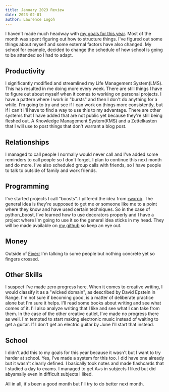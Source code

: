 ```yaml
---
title: January 2023 Review
date: 2023-02-01
author: Lawrence Logoh
---
```


I haven't made much headway with [my goals for this year](https://lawrencelogoh.com/blog/2023_plans.html).
Most of the month was spent figuring out how to structure things.
I've figured out some things about myself and some external factors have also changed.
My school for example, decided to change the schedule of how school is going to be attended so I had to adapt.

## Productivity
I significantly modified and streamlined  my Life Management System(LMS). This has resulted in me doing more every week.
There are still things I have to figure out about myself when it comes to working on personal projects.
I have a pattern where I work in "bursts" and then I don't do anything for a while.
I'm going to try and see if I can work on things more consistently, but if I can't I'll have to find a way to use this to my advantage.
There are other systems that I have added that are not public yet because they're still being fleshed out.
A Knowledge Management System(KMS) and a Zettelkasten that I will use to post things that don't warrant a blog post.

## Relationships
I managed to call people I normally would never call and I've added some reminders to call people so I don't forget. 
I plan to continue this next month and do more. 
I've also scheduled group calls with friends, so I have people to talk to outside of family and work friends.

## Programming
I've started projects I call "boosts". 
I pilfered the idea from [rwxrob](https://github.com/rwxrob).
The general idea is they're supposed to get me or someone like me to a point where they know and have used certain techniques.
So in the case of python_boost, I've learned how to use decorators properly and I have a project where I'm going to use it so the general idea sticks in my head.
They will be made available on [my github](https://github.com/lawrencelogoh) so keep an eye out.

## Money
Outside of [Fiverr](https://www.fiverr.com/larrylogoh) I'm talking to some people but nothing concrete yet so fingers crossed.

## Other Skills
I suspect I've made zero progress here. 
When it comes to creative writing, I would classify it as a "wicked domain", as described by David Epstein in Range.
I'm not sure if becoming good, is a matter of deliberate practice alone but I'm sure it helps.
I'll read some books about writing and see what comes of it.
I'll also analyze writing that I like and see what I can take from them.
In the case of the other creative outlet, I've made no progress there as well.
I'm tempted to start making electronic music instead of waiting to get a guitar.
If I don't get an electric guitar by June I'll start that instead.

## School
I didn't add this to my goals for this year because it wasn't but I want to try harder at school.
Yes, I've made a system for this too. I did have one already but it wasn't clearly defined.
I basically took notes and made flashcards that I studied a day to exams.
I managed to get A+s in subjects I liked but did abysmally even in difficult subjects I liked.


All in all, it's been a good month but I'll try to do better next month.




